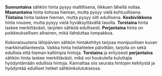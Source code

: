 **Sunnuntaina** sähkön hinta pysyy maltillisena, liikkuen lähellä nollaa. **Maanantaina** hinta kohoaa hieman, mutta pysyy vielä kohtuullisena. **Tiistaina** hinta laskee hieman, mutta pysyy silti edullisena. **Keskiviikkona** hinta nousee, mutta pysyy vielä hyväksyttävällä tasolla. **Torstaina** hinta laskee merkittävästi, tarjoten sähköä edullisesti. **Perjantaina** hinta on poikkeuksellisen alhainen, mikä ilahduttaa lompakkoa.

Kokonaisuutena lähipäivien sähkön hintakehitys tarjoaa monipuolisen kuvan markkinatilanteesta. Vaikka hinta heilahtelee päivittäin, tarjolla on sekä edullisia että hieman kalliimpia hintoja. **Torstaina** ja erityisesti **perjantaina** sähkön hinta laskee merkittävästi, mikä voi houkutella kuluttajia hyödyntämään edullisia hintoja. Kannattaa siis seurata hintojen kehitystä ja hyödyntää edulliset hetket sähkönkulutuksessa.